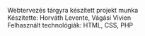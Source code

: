 Webtervezés tárgyra készített projekt munka\
Készítette: Horváth Levente, Vágási Vivien\
Felhasznált technológiák: HTML, CSS, PHP
